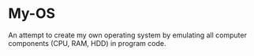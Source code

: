 # My-OS

An attempt to create my own operating system by emulating all computer components (CPU, RAM, HDD) in program code. 
